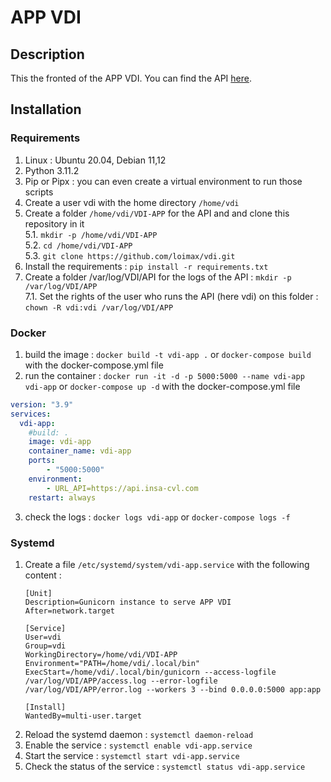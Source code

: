 # APP VDI

## Description
This the fronted of the APP VDI. You can find the API [here](https://github.com/AlexTheGeek/api-vdi).

## Installation
### Requirements
1. Linux : Ubuntu 20.04, Debian 11,12
2. Python 3.11.2
3. Pip or Pipx : you can even create a virtual environment to run those scripts
4. Create a user vdi with the home directory `/home/vdi`
5. Create a folder `/home/vdi/VDI-APP` for the API and and clone this repository in it  
    5.1. `mkdir -p /home/vdi/VDI-APP`  
    5.2. `cd /home/vdi/VDI-APP`  
    5.3. `git clone https://github.com/loimax/vdi.git`  
6. Install the requirements : `pip install -r requirements.txt`
7. Create a folder /var/log/VDI/API for the logs of the API : `mkdir -p /var/log/VDI/APP`  
    7.1. Set the rights of the user who runs the API (here vdi) on this folder : `chown -R vdi:vdi /var/log/VDI/APP`  

### Docker
1. build the image : `docker build -t vdi-app .` or `docker-compose build` with the docker-compose.yml file
2. run the container : `docker run -it -d -p 5000:5000 --name vdi-app vdi-app` or `docker-compose up -d` with the docker-compose.yml file
```yaml
version: "3.9"
services:
  vdi-app:
    #build: .
    image: vdi-app
    container_name: vdi-app
    ports:
        - "5000:5000"
    environment:
        - URL_API=https://api.insa-cvl.com
    restart: always
```	
3. check the logs : `docker logs vdi-app` or `docker-compose logs -f`


### Systemd 
1. Create a file `/etc/systemd/system/vdi-app.service` with the following content :  
    ```
    [Unit]
    Description=Gunicorn instance to serve APP VDI
    After=network.target

    [Service]
    User=vdi
    Group=vdi
    WorkingDirectory=/home/vdi/VDI-APP
    Environment="PATH=/home/vdi/.local/bin"
    ExecStart=/home/vdi/.local/bin/gunicorn --access-logfile /var/log/VDI/APP/access.log --error-logfile /var/log/VDI/APP/error.log --workers 3 --bind 0.0.0.0:5000 app:app

    [Install]
    WantedBy=multi-user.target
    ``` 
2. Reload the systemd daemon : `systemctl daemon-reload`
3. Enable the service : `systemctl enable vdi-app.service`
4. Start the service : `systemctl start vdi-app.service`
5. Check the status of the service : `systemctl status vdi-app.service`

